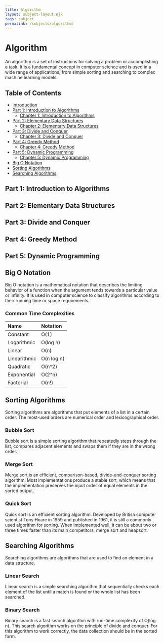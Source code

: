 ```yaml
---
title: Algorithm
layout: subject-layout.njk
tags: subject
permalink: /subjects/algorithm/
---
```


# Algorithm

An algorithm is a set of instructions for solving a problem or accomplishing a task. It is a fundamental concept in computer science and is used in a wide range of applications, from simple sorting and searching to complex machine learning models.

## Table of Contents

*   [Introduction](#algorithm)
*   [Part 1: Introduction to Algorithms](#part-1-introduction-to-algorithms)
    *   [Chapter 1: Introduction to Algorithms](./part-1-introduction-to-algorithms/chapter-1-what-is-an-algorithm/)
*   [Part 2: Elementary Data Structures](#part-2-elementary-data-structures)
    *   [Chapter 2: Elementary Data Structures](./part-2-elementary-data-structures/chapter-2-elementary-data-structures/)
*   [Part 3: Divide and Conquer](#part-3-divide-and-conquer)
    *   [Chapter 3: Divide and Conquer](./part-3-divide-and-conquer/chapter-3-divide-and-conquer/)
*   [Part 4: Greedy Method](#part-4-greedy-method)
    *   [Chapter 4: Greedy Method](./part-4-greedy-method/chapter-4-greedy-method/)
*   [Part 5: Dynamic Programming](#part-5-dynamic-programming)
    *   [Chapter 5: Dynamic Programming](./part-5-dynamic-programming/chapter-5-dynamic-programming/)
*   [Big O Notation](#big-o-notation)
*   [Sorting Algorithms](#sorting-algorithms)
*   [Searching Algorithms](#searching-algorithms)

## Part 1: Introduction to Algorithms

## Part 2: Elementary Data Structures

## Part 3: Divide and Conquer

## Part 4: Greedy Method

## Part 5: Dynamic Programming

## Big O Notation

Big O notation is a mathematical notation that describes the limiting behavior of a function when the argument tends towards a particular value or infinity. It is used in computer science to classify algorithms according to their running time or space requirements.

### Common Time Complexities

| Name | Notation |
| :--- | :--- |
| Constant | O(1) |
| Logarithmic | O(log n) |
| Linear | O(n) |
| Linearithmic | O(n log n) |
| Quadratic | O(n^2) |
| Exponential | O(2^n) |
| Factorial | O(n!) |

## Sorting Algorithms

Sorting algorithms are algorithms that put elements of a list in a certain order. The most-used orders are numerical order and lexicographical order.

### Bubble Sort

Bubble sort is a simple sorting algorithm that repeatedly steps through the list, compares adjacent elements and swaps them if they are in the wrong order.

### Merge Sort

Merge sort is an efficient, comparison-based, divide-and-conquer sorting algorithm. Most implementations produce a stable sort, which means that the implementation preserves the input order of equal elements in the sorted output.

### Quick Sort

Quick sort is an efficient sorting algorithm. Developed by British computer scientist Tony Hoare in 1959 and published in 1961, it is still a commonly used algorithm for sorting. When implemented well, it can be about two or three times faster than its main competitors, merge sort and heapsort.

## Searching Algorithms

Searching algorithms are algorithms that are used to find an element in a data structure.

### Linear Search

Linear search is a simple searching algorithm that sequentially checks each element of the list until a match is found or the whole list has been searched.

### Binary Search

Binary search is a fast search algorithm with run-time complexity of O(log n). This search algorithm works on the principle of divide and conquer. For this algorithm to work correctly, the data collection should be in the sorted form.